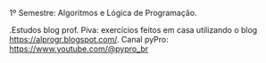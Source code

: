 1º Semestre: Algoritmos e Lógica de Programação.

.Estudos blog prof. Piva: exercícios feitos em casa utilizando o blog <https://alprogr.blogspot.com/>.
Canal pyPro: <https://www.youtube.com/@pypro_br>
